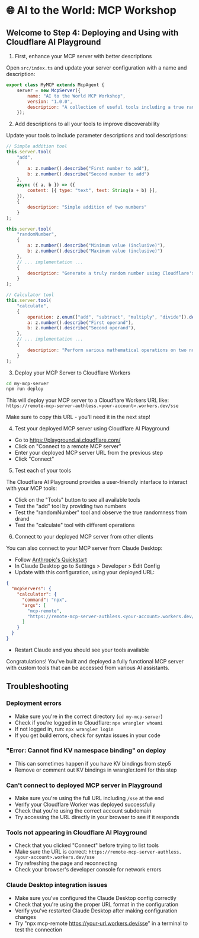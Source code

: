 # 🌐 AI to the World: MCP Workshop

## Welcome to Step 4: Deploying and Using with Cloudflare AI Playground

1) First, enhance your MCP server with better descriptions

Open `src/index.ts` and update your server configuration with a name and description:

```javascript
export class MyMCP extends McpAgent {
	server = new McpServer({
		name: "AI to the World MCP Workshop",
		version: "1.0.0",
		description: "A collection of useful tools including a true random number generator powered by drand",
	});
```

2) Add descriptions to all your tools to improve discoverability

Update your tools to include parameter descriptions and tool descriptions:

```javascript
// Simple addition tool
this.server.tool(
    "add",
    { 
        a: z.number().describe("First number to add"), 
        b: z.number().describe("Second number to add")
    },
    async ({ a, b }) => ({
        content: [{ type: "text", text: String(a + b) }],
    }),
    {
        description: "Simple addition of two numbers"
    }
);

this.server.tool(
    "randomNumber",
    { 
        a: z.number().describe("Minimum value (inclusive)"), 
        b: z.number().describe("Maximum value (inclusive)")
    },
    // ... implementation ...
    {
        description: "Generate a truly random number using Cloudflare's drand service"
    }
);

// Calculator tool
this.server.tool(
    "calculate",
    {
        operation: z.enum(["add", "subtract", "multiply", "divide"]).describe("Mathematical operation to perform"),
        a: z.number().describe("First operand"),
        b: z.number().describe("Second operand"),
    },
    // ... implementation ...
    {
        description: "Perform various mathematical operations on two numbers"
    }
);
```

3) Deploy your MCP Server to Cloudflare Workers

```bash
cd my-mcp-server
npm run deploy
```

This will deploy your MCP server to a Cloudflare Workers URL like:
`https://remote-mcp-server-authless.<your-account>.workers.dev/sse`

Make sure to copy this URL - you'll need it in the next step!

4) Test your deployed MCP server using Cloudflare AI Playground

- Go to https://playground.ai.cloudflare.com/
- Click on "Connect to a remote MCP server"
- Enter your deployed MCP server URL from the previous step
- Click "Connect"

5) Test each of your tools

The Cloudflare AI Playground provides a user-friendly interface to interact with your MCP tools:

- Click on the "Tools" button to see all available tools
- Test the "add" tool by providing two numbers
- Test the "randomNumber" tool and observe the true randomness from drand
- Test the "calculate" tool with different operations

6) Connect to your deployed MCP server from other clients

You can also connect to your MCP server from Claude Desktop:

- Follow [Anthropic's Quickstart](https://modelcontextprotocol.io/quickstart/user)
- In Claude Desktop go to Settings > Developer > Edit Config
- Update with this configuration, using your deployed URL:

```json
{
  "mcpServers": {
    "calculator": {
      "command": "npx",
      "args": [
        "mcp-remote",
        "https://remote-mcp-server-authless.<your-account>.workers.dev/sse"
      ]
    }
  }
}
```

- Restart Claude and you should see your tools available

Congratulations! You've built and deployed a fully functional MCP server with custom tools that can be accessed from various AI assistants.

## Troubleshooting

### Deployment errors
- Make sure you're in the correct directory (`cd my-mcp-server`)
- Check if you're logged in to Cloudflare: `npx wrangler whoami`
- If not logged in, run: `npx wrangler login`
- If you get build errors, check for syntax issues in your code

### "Error: Cannot find KV namespace binding" on deploy
- This can sometimes happen if you have KV bindings from step5
- Remove or comment out KV bindings in wrangler.toml for this step

### Can't connect to deployed MCP server in Playground
- Make sure you're using the full URL including `/sse` at the end
- Verify your Cloudflare Worker was deployed successfully
- Check that you're using the correct account subdomain
- Try accessing the URL directly in your browser to see if it responds

### Tools not appearing in Cloudflare AI Playground
- Check that you clicked "Connect" before trying to list tools
- Make sure the URL is correct: `https://remote-mcp-server-authless.<your-account>.workers.dev/sse`
- Try refreshing the page and reconnecting
- Check your browser's developer console for network errors

### Claude Desktop integration issues
- Make sure you've configured the Claude Desktop config correctly
- Check that you're using the proper URL format in the configuration
- Verify you've restarted Claude Desktop after making configuration changes
- Try "npx mcp-remote https://your-url.workers.dev/sse" in a terminal to test the connection
